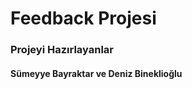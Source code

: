 # Feedback Projesi 

<h3>Projeyi Hazırlayanlar</h3>  
<h4>Sümeyye Bayraktar ve Deniz Bineklioğlu</h4>
